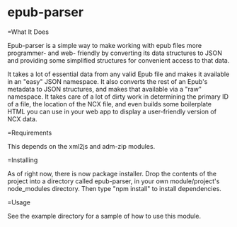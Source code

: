epub-parser
===========

=What It Does

Epub-parser is a simple way to make working with epub files more programmer- and web- friendly by converting its data structures to JSON and providing some simplified structures for convenient access to that data.

It takes a lot of essential data from any valid Epub file and makes it available in an "easy" JSON namespace. It also converts the rest of an Epub's metadata to JSON structures, and makes that available via a "raw" namespace. It takes care of a lot of dirty work in determining the primary ID of a file, the location of the NCX file, and even builds some boilerplate HTML you can use in your web app to display a user-friendly version of NCX data.

=Requirements

This depends on the xml2js and adm-zip modules.

=Installing

As of right now, there is now package installer. Drop the contents of the project into a directory called epub-parser, in your own module/project's node_modules directory. Then type "npm install" to install dependencies.

=Usage

See the example directory for a sample of how to use this module.

